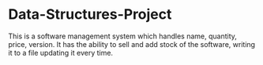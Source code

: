 # Data-Structures-Project
This is a software management system which handles name, quantity, price, version. It has the ability to sell and add stock of the software, writing it to a file updating it every time.
